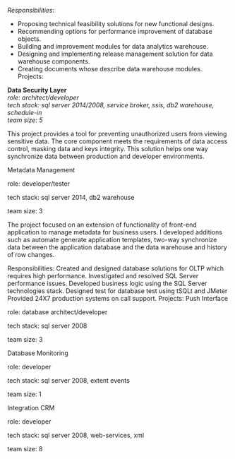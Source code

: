 *Responsibilities*:  
- Proposing technical feasibility solutions for new functional designs.  
- Recommending options for performance improvement of database objects.  
- Building and improvement modules for data analytics warehouse.  
- Designing and implementing release management solution for data warehouse components.  
- Creating documents whose describe data warehouse modules.  
Projects:

**Data Security Layer**  
_role: architect/developer_  
_tech stack: sql server 2014/2008, service broker, ssis, db2 warehouse, schedule-in_  
_team size: 5_    

This project provides a tool for preventing unauthorized users from viewing sensitive data. The core component meets the requirements of data access control, masking data and keys integrity. This solution helps one way synchronize data between production and developer environments. 

Metadata Management

role: developer/tester

tech stack: sql server 2014, db2 warehouse

team size: 3

The project focused on an extension of functionality of front-end application to manage metadata for business users. I developed additions such as automate generate application templates, two-way synchronize data between the application database and the data warehouse and history of row changes.

Responsibilities:
Created and designed database solutions for OLTP which requires high performance.
Investigated and resolved SQL Server performance issues.
Developed business logic using the SQL Server technologies stack.
Designed test for database test using tSQLt and JMeter
Provided 24X7 production systems on call support.
Projects:
Push Interface

role: database architect/developer

tech stack: sql server 2008

team size: 3

Database Monitoring

role: developer

tech stack: sql server 2008, extent events 

team size: 1

Integration CRM

role: developer

tech stack: sql server 2008, web-services, xml

team size: 8
